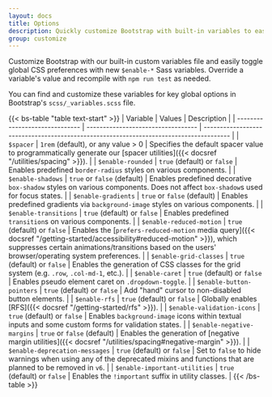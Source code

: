 ```yaml
---
layout: docs
title: Options
description: Quickly customize Bootstrap with built-in variables to easily toggle global CSS preferences for controlling style and behavior.
group: customize
---
```


Customize Bootstrap with our built-in custom variables file and easily toggle global CSS preferences with new `$enable-*` Sass variables. Override a variable's value and recompile with `npm run test` as needed.

You can find and customize these variables for key global options in Bootstrap's `scss/_variables.scss` file.

{{< bs-table "table text-start" >}}
| Variable | Values | Description |
| ------------------------------ | ---------------------------------- | -------------------------------------------------------------------------------------- |
| `$spacer` | `1rem` (default), or any value > 0 | Specifies the default spacer value to programmatically generate our [spacer utilities]({{< docsref "/utilities/spacing" >}}). |
| `$enable-rounded` | `true` (default) or `false` | Enables predefined `border-radius` styles on various components. |
| `$enable-shadows` | `true` or `false` (default) | Enables predefined decorative `box-shadow` styles on various components. Does not affect `box-shadow`s used for focus states. |
| `$enable-gradients` | `true` or `false` (default) | Enables predefined gradients via `background-image` styles on various components. |
| `$enable-transitions` | `true` (default) or `false` | Enables predefined `transition`s on various components. |
| `$enable-reduced-motion` | `true` (default) or `false` | Enables the [`prefers-reduced-motion` media query]({{< docsref "/getting-started/accessibility#reduced-motion" >}}), which suppresses certain animations/transitions based on the users' browser/operating system preferences. |
| `$enable-grid-classes` | `true` (default) or `false` | Enables the generation of CSS classes for the grid system (e.g. `.row`, `.col-md-1`, etc.). |
| `$enable-caret` | `true` (default) or `false` | Enables pseudo element caret on `.dropdown-toggle`. |
| `$enable-button-pointers` | `true` (default) or `false` | Add "hand" cursor to non-disabled button elements. |
| `$enable-rfs` | `true` (default) or `false` | Globally enables [RFS]({{< docsref "/getting-started/rfs" >}}). |
| `$enable-validation-icons` | `true` (default) or `false` | Enables `background-image` icons within textual inputs and some custom forms for validation states. |
| `$enable-negative-margins` | `true` or `false` (default) | Enables the generation of [negative margin utilities]({{< docsref "/utilities/spacing#negative-margin" >}}). |
| `$enable-deprecation-messages` | `true` (default) or `false` | Set to `false` to hide warnings when using any of the deprecated mixins and functions that are planned to be removed in `v6`. |
| `$enable-important-utilities` | `true` (default) or `false` | Enables the `!important` suffix in utility classes. |
{{< /bs-table >}}
